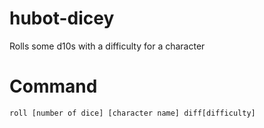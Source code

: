 # hubot-dicey

Rolls some d10s with a difficulty for a character

# Command
```
roll [number of dice] [character name] diff[difficulty]
```
